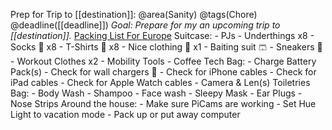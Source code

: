 Prep for Trip to [[destination]]: @area(Sanity) @tags(Chore) @deadline([[deadline]])
  _Goal: Prepare for my an upcoming trip to [[destination]]._
  [Packing List For Europe](bear://x-callback-url/open-note?id=D37B6040-2D23-4866-8761-B5CEDFBC710B)
  Suitcase:
    - PJs
    - Underthings x8
    - Socks 🧦 x8
    - T-Shirts 👕 x8 
    - Nice clothing 👔 x1
    - Baiting suit 🩳
    - Sneakers 👟 
    - Workout Clothes x2
    - Mobility Tools
    - Coffee
  Tech Bag:
    - Charge Battery Pack(s) 
    - Check for wall chargers 🔌 
    - Check for iPhone cables
    - Check for iPad cables
    - Check for Apple Watch cables
    - Camera & Len(s)
  Toiletries Bag:
    - Body Wash
    - Shampoo
    - Face wash
    - Sleepy Mask
    - Ear Plugs
    - Nose Strips
  Around the house:
    - Make sure PiCams are working
    - Set Hue Light to vacation mode
    - Pack up or put away computer